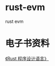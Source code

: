 # rust-evm
rust evm

# 电子书资料

[《Rust 程序设计语言》](https://kaisery.gitbooks.io/trpl-zh-cn/content/ch02-00-guessing-game-tutorial.html)